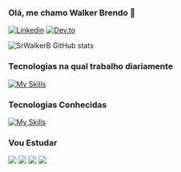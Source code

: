 ### Olá, me chamo Walker Brendo 🦆
[![Linkedin](https://img.shields.io/badge/LinkedIn-0077B5?style=for-the-badge&logo=linkedin&logoColor=white)](https://www.linkedin.com/in/walker-brendo-7331191ab/)
[![Dev.to](https://img.shields.io/badge/dev.to-0A0A0A?style=for-the-badge&logo=devdotto&logoColor=white)](https://dev.to/srwalkerb)


![SrWalkerB GitHub stats](https://github-readme-stats.vercel.app/api?username=SrWalkerB&show_icons=true&theme=tokyonight&locale=pt-br)

### Tecnologias na qual trabalho diariamente
[![My Skills](https://skillicons.dev/icons?i=nodejs,typescript,js,angular,sass,bootstrap,mongodb,redis,nginx,docker,express,firebase,gcp,linux,git,gitlab,vscode,vim)](https://skillicons.dev)

### Tecnologias Conhecidas
[![My Skills](https://skillicons.dev/icons?i=py,nestjs,fastapi,react,postgres,prisma,heroku,aws)](https://skillicons.dev)

### Vou Estudar
<div>
    <img
      src="https://img.shields.io/badge/Rust-000000?style=for-the-badge&logo=rust&logoColor=white"
    />
    <img
      src="https://img.shields.io/badge/C-00599C?style=for-the-badge&logo=c&logoColor=white"
    />
    <img
      src="https://img.shields.io/badge/C%2B%2B-00599C?style=for-the-badge&logo=c%2B%2B&logoColor=white"
    />
    <img
      src="https://img.shields.io/badge/Ruby-CC342D?style=for-the-badge&logo=ruby&logoColor=white"
    />
</div>
